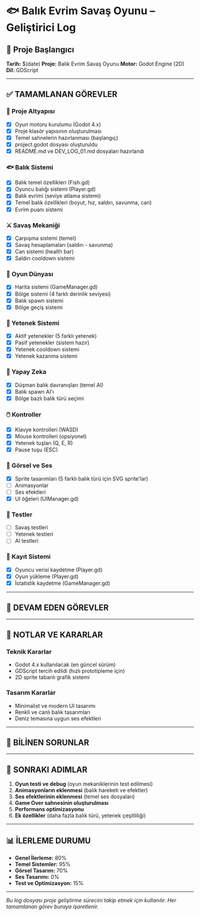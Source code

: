 # 🐟 Balık Evrim Savaş Oyunu – Geliştirici Log

## 📅 Proje Başlangıcı
**Tarih:** $(date)
**Proje:** Balık Evrim Savaş Oyunu
**Motor:** Godot Engine (2D)
**Dil:** GDScript

---

## ✅ TAMAMLANAN GÖREVLER

### 🔧 Proje Altyapısı
- [x] Oyun motoru kurulumu (Godot 4.x)
- [x] Proje klasör yapısının oluşturulması
- [x] Temel sahnelerin hazırlanması (başlangıç)
- [x] project.godot dosyası oluşturuldu
- [x] README.md ve DEV_LOG_01.md dosyaları hazırlandı

### 🐟 Balık Sistemi
- [x] Balık temel özellikleri (Fish.gd)
- [x] Oyuncu balığı sistemi (Player.gd)
- [x] Balık evrimi (seviye atlama sistemi)
- [x] Temel balık özellikleri (boyut, hız, saldırı, savunma, can)
- [x] Evrim puanı sistemi

### ⚔️ Savaş Mekaniği
- [x] Çarpışma sistemi (temel)
- [x] Savaş hesaplamaları (saldırı - savunma)
- [x] Can sistemi (health bar)
- [x] Saldırı cooldown sistemi

### 🌊 Oyun Dünyası
- [x] Harita sistemi (GameManager.gd)
- [x] Bölge sistemi (4 farklı derinlik seviyesi)
- [x] Balık spawn sistemi
- [x] Bölge geçiş sistemi

### 🧬 Yetenek Sistemi
- [x] Aktif yetenekler (5 farklı yetenek)
- [x] Pasif yetenekler (sistem hazır)
- [x] Yetenek cooldown sistemi
- [x] Yetenek kazanma sistemi

### 🧠 Yapay Zeka
- [x] Düşman balık davranışları (temel AI)
- [x] Balık spawn AI'ı
- [x] Bölge bazlı balık türü seçimi

### 🖱️ Kontroller
- [x] Klavye kontrolleri (WASD)
- [x] Mouse kontrolleri (opsiyonel)
- [x] Yetenek tuşları (Q, E, R)
- [x] Pause tuşu (ESC)

### 🎨 Görsel ve Ses
- [x] Sprite tasarımları (5 farklı balık türü için SVG sprite'lar)
- [ ] Animasyonlar
- [ ] Ses efektleri
- [x] UI öğeleri (UIManager.gd)

### 🧪 Testler
- [ ] Savaş testleri
- [ ] Yetenek testleri
- [ ] AI testleri

### 💾 Kayıt Sistemi
- [x] Oyuncu verisi kaydetme (Player.gd)
- [x] Oyun yükleme (Player.gd)
- [x] İstatistik kaydetme (GameManager.gd)

---

## 🔄 DEVAM EDEN GÖREVLER

---

## 📝 NOTLAR VE KARARLAR

### Teknik Kararlar
- Godot 4.x kullanılacak (en güncel sürüm)
- GDScript tercih edildi (hızlı prototipleme için)
- 2D sprite tabanlı grafik sistemi

### Tasarım Kararlar
- Minimalist ve modern UI tasarımı
- Renkli ve canlı balık tasarımları
- Deniz temasına uygun ses efektleri

---

## 🐛 BİLİNEN SORUNLAR

---

## 🎯 SONRAKI ADIMLAR

1. **Oyun testi ve debug** (oyun mekaniklerinin test edilmesi)
2. **Animasyonların eklenmesi** (balık hareketi ve efektler)
3. **Ses efektlerinin eklenmesi** (temel ses dosyaları)
4. **Game Over sahnesinin oluşturulması**
5. **Performans optimizasyonu**
6. **Ek özellikler** (daha fazla balık türü, yetenek çeşitliliği)

---

## 📊 İLERLEME DURUMU

- **Genel İlerleme:** 80%
- **Temel Sistemler:** 95%
- **Görsel Tasarım:** 70%
- **Ses Tasarımı:** 0%
- **Test ve Optimizasyon:** 15%

---

*Bu log dosyası proje geliştirme sürecini takip etmek için kullanılır. Her tamamlanan görev buraya işaretlenir.* 